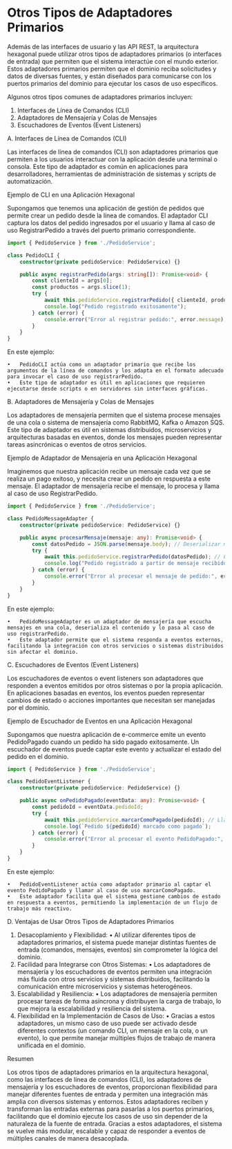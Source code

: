 # Otros Tipos de Adaptadores Primarios

Además de las interfaces de usuario y las API REST, la arquitectura hexagonal puede utilizar otros tipos de adaptadores primarios (o interfaces de entrada) que permiten que el sistema interactúe con el mundo exterior. Estos adaptadores primarios permiten que el dominio reciba solicitudes y datos de diversas fuentes, y están diseñados para comunicarse con los puertos primarios del dominio para ejecutar los casos de uso específicos.

Algunos otros tipos comunes de adaptadores primarios incluyen:

1.	Interfaces de Línea de Comandos (CLI)
2.	Adaptadores de Mensajería y Colas de Mensajes
3.	Escuchadores de Eventos (Event Listeners)

A. Interfaces de Línea de Comandos (CLI)

Las interfaces de línea de comandos (CLI) son adaptadores primarios que permiten a los usuarios interactuar con la aplicación desde una terminal o consola. Este tipo de adaptador es común en aplicaciones para desarrolladores, herramientas de administración de sistemas y scripts de automatización.

Ejemplo de CLI en una Aplicación Hexagonal

Supongamos que tenemos una aplicación de gestión de pedidos que permite crear un pedido desde la línea de comandos. El adaptador CLI captura los datos del pedido ingresados por el usuario y llama al caso de uso RegistrarPedido a través del puerto primario correspondiente.

```typescript
import { PedidoService } from './PedidoService';

class PedidoCLI {
    constructor(private pedidoService: PedidoService) {}

    public async registrarPedido(args: string[]): Promise<void> {
        const clienteId = args[0];
        const productos = args.slice(1);
        try {
            await this.pedidoService.registrarPedido({ clienteId, productos });
            console.log("Pedido registrado exitosamente");
        } catch (error) {
            console.error("Error al registrar pedido:", error.message);
        }
    }
}
```

En este ejemplo:

	•	PedidoCLI actúa como un adaptador primario que recibe los argumentos de la línea de comandos y los adapta en el formato adecuado para invocar el caso de uso registrarPedido.
	•	Este tipo de adaptador es útil en aplicaciones que requieren ejecutarse desde scripts o en servidores sin interfaces gráficas.

B. Adaptadores de Mensajería y Colas de Mensajes

Los adaptadores de mensajería permiten que el sistema procese mensajes de una cola o sistema de mensajería como RabbitMQ, Kafka o Amazon SQS. Este tipo de adaptador es útil en sistemas distribuidos, microservicios y arquitecturas basadas en eventos, donde los mensajes pueden representar tareas asincrónicas o eventos de otros servicios.

Ejemplo de Adaptador de Mensajería en una Aplicación Hexagonal

Imaginemos que nuestra aplicación recibe un mensaje cada vez que se realiza un pago exitoso, y necesita crear un pedido en respuesta a este mensaje. El adaptador de mensajería recibe el mensaje, lo procesa y llama al caso de uso RegistrarPedido.

```typescript
import { PedidoService } from './PedidoService';

class PedidoMessageAdapter {
    constructor(private pedidoService: PedidoService) {}

    public async procesarMensaje(mensaje: any): Promise<void> {
        const datosPedido = JSON.parse(mensaje.body); // Deserializar mensaje
        try {
            await this.pedidoService.registrarPedido(datosPedido); // Llamar al caso de uso
            console.log("Pedido registrado a partir de mensaje recibido");
        } catch (error) {
            console.error("Error al procesar el mensaje de pedido:", error.message);
        }
    }
}
```

En este ejemplo:

	•	PedidoMessageAdapter es un adaptador de mensajería que escucha mensajes en una cola, deserializa el contenido y lo pasa al caso de uso registrarPedido.
	•	Este adaptador permite que el sistema responda a eventos externos, facilitando la integración con otros servicios o sistemas distribuidos sin afectar el dominio.

C. Escuchadores de Eventos (Event Listeners)

Los escuchadores de eventos o event listeners son adaptadores que responden a eventos emitidos por otros sistemas o por la propia aplicación. En aplicaciones basadas en eventos, los eventos pueden representar cambios de estado o acciones importantes que necesitan ser manejadas por el dominio.

Ejemplo de Escuchador de Eventos en una Aplicación Hexagonal

Supongamos que nuestra aplicación de e-commerce emite un evento PedidoPagado cuando un pedido ha sido pagado exitosamente. Un escuchador de eventos puede captar este evento y actualizar el estado del pedido en el dominio.

```typescript
import { PedidoService } from './PedidoService';

class PedidoEventListener {
    constructor(private pedidoService: PedidoService) {}

    public async onPedidoPagado(eventData: any): Promise<void> {
        const pedidoId = eventData.pedidoId;
        try {
            await this.pedidoService.marcarComoPagado(pedidoId); // Llamar al caso de uso
            console.log(`Pedido ${pedidoId} marcado como pagado`);
        } catch (error) {
            console.error("Error al procesar el evento PedidoPagado:", error.message);
        }
    }
}
```

En este ejemplo:

	•	PedidoEventListener actúa como adaptador primario al captar el evento PedidoPagado y llamar al caso de uso marcarComoPagado.
	•	Este adaptador facilita que el sistema gestione cambios de estado en respuesta a eventos, permitiendo la implementación de un flujo de trabajo más reactivo.

D. Ventajas de Usar Otros Tipos de Adaptadores Primarios

1.	Desacoplamiento y Flexibilidad:
	•	Al utilizar diferentes tipos de adaptadores primarios, el sistema puede manejar distintas fuentes de entrada (comandos, mensajes, eventos) sin comprometer la lógica del dominio.
2.	Facilidad para Integrarse con Otros Sistemas:
	•	Los adaptadores de mensajería y los escuchadores de eventos permiten una integración más fluida con otros servicios y sistemas distribuidos, facilitando la comunicación entre microservicios y sistemas heterogéneos.
3.	Escalabilidad y Resiliencia:
	•	Los adaptadores de mensajería permiten procesar tareas de forma asíncrona y distribuyen la carga de trabajo, lo que mejora la escalabilidad y resiliencia del sistema.
4.	Flexibilidad en la Implementación de Casos de Uso:
	•	Gracias a estos adaptadores, un mismo caso de uso puede ser activado desde diferentes contextos (un comando CLI, un mensaje en la cola, o un evento), lo que permite manejar múltiples flujos de trabajo de manera unificada en el dominio.

Resumen

Los otros tipos de adaptadores primarios en la arquitectura hexagonal, como las interfaces de línea de comandos (CLI), los adaptadores de mensajería y los escuchadores de eventos, proporcionan flexibilidad para manejar diferentes fuentes de entrada y permiten una integración más amplia con diversos sistemas y entornos. Estos adaptadores reciben y transforman las entradas externas para pasarlas a los puertos primarios, facilitando que el dominio ejecute los casos de uso sin depender de la naturaleza de la fuente de entrada. Gracias a estos adaptadores, el sistema se vuelve más modular, escalable y capaz de responder a eventos de múltiples canales de manera desacoplada.